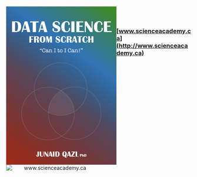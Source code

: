 <p align="center">
  <img src="Book_Cover.jpeg" width="300" align="left">
</p>



<a href='http://www.scienceacademy.ca'>
  <p align="center">
    <img src="http://scienceacademy.ca/wp-content/uploads/2018/12/Logo_SA.png" width="250" align="left" title="www.scienceacademy.ca">
  </p>
</a>
<br><br>


### [www.scienceacademy.ca](http://www.scienceacademy.ca)


